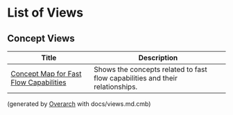 # List of Views

## Concept Views
| Title | Description |
|---|---|
| [Concept Map for Fast Flow Capabilities](concept-view.md) | Shows the concepts related to fast flow capabilities and their relationships. |


(generated by [Overarch](https://github.com/soulspace-org/overarch) with docs/views.md.cmb)
